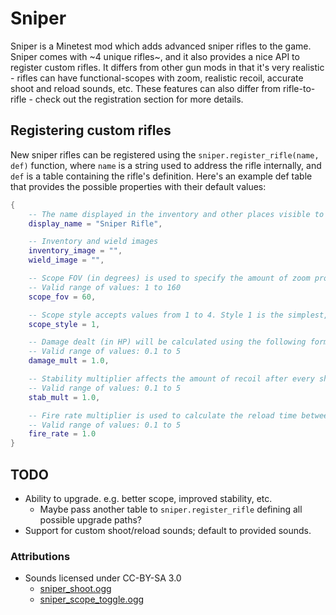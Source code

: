 # Sniper

Sniper is a Minetest mod which adds advanced sniper rifles to the game. Sniper comes with ~4 unique rifles~, and it also provides a nice API to register custom rifles. It differs from other gun mods in that it's very realistic - rifles can have functional-scopes with zoom, realistic recoil, accurate shoot and reload sounds, etc. These features can also differ from rifle-to-rifle - check out the registration section for more details.

## Registering custom rifles

New sniper rifles can be registered using the `sniper.register_rifle(name, def)` function, where `name` is a string used to address the rifle internally, and `def` is a table containing the rifle's definition. Here's an example def table that provides the possible properties with their default values:

```lua
{
    -- The name displayed in the inventory and other places visible to the end user (player).
    display_name = "Sniper Rifle",

    -- Inventory and wield images
    inventory_image = "",
    wield_image = "",

    -- Scope FOV (in degrees) is used to specify the amount of zoom provided by the rifle's scope.
    -- Valid range of values: 1 to 160
    scope_fov = 60,

    -- Scope style accepts values from 1 to 4. Style 1 is the simplest, style 4 is the most sophisticated.
    scope_style = 1,

    -- Damage dealt (in HP) will be calculated using the following formula: "sniper.base_dmg * damage_mult".
    -- Valid range of values: 0.1 to 5
    damage_mult = 1.0,

    -- Stability multiplier affects the amount of recoil after every shot.
    -- Valid range of values: 0.1 to 5
    stab_mult = 1.0,

    -- Fire rate multiplier is used to calculate the reload time between each shot.
    -- Valid range of values: 0.1 to 5
    fire_rate = 1.0
}
```

## TODO

- Ability to upgrade. e.g. better scope, improved stability, etc.
  - Maybe pass another table to `sniper.register_rifle` defining all possible upgrade paths?
- Support for custom shoot/reload sounds; default to provided sounds.

### Attributions

- Sounds licensed under CC-BY-SA 3.0
  - [sniper_shoot.ogg](https://freesound.org/people/EMSIarma/sounds/108852/)
  - [sniper_scope_toggle.ogg](https://freesound.org/people/TicTacShutUp/sounds/406/)
